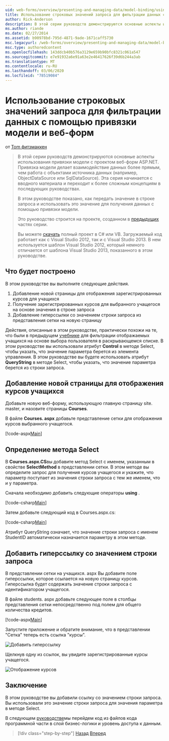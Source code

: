 ```yaml
---
uid: web-forms/overview/presenting-and-managing-data/model-binding/using-query-string-values-to-retrieve-data
title: Использование строковых значений запроса для фильтрации данных с помощью привязки модели и веб-форм | Документация Майкрософт
author: Rick-Anderson
description: В этой серии руководств демонстрируются основные аспекты использования привязки модели с проектом веб-форм ASP.NET. Привязка модели делает взаимодействие данных более прямым-...
ms.author: riande
ms.date: 02/27/2014
ms.assetid: b90978bd-795d-4871-9ade-1671caff5730
msc.legacyurl: /web-forms/overview/presenting-and-managing-data/model-binding/using-query-string-values-to-retrieve-data
msc.type: authoredcontent
ms.openlocfilehash: 143ddcb40b576a3129e659b90bfc8321c061a547
ms.sourcegitcommit: e7e91932a6e91a63e2e46417626f39d6b244a3ab
ms.translationtype: MT
ms.contentlocale: ru-RU
ms.lasthandoff: 03/06/2020
ms.locfileid: "78519084"
---
```

# <a name="using-query-string-values-to-filter-data-with-model-binding-and-web-forms"></a>Использование строковых значений запроса для фильтрации данных с помощью привязки модели и веб-форм

от [Tom фитзмаккен](https://github.com/tfitzmac)

> В этой серии руководств демонстрируются основные аспекты использования привязки модели с проектом веб-форм ASP.NET. Привязка модели делает взаимодействие данных более прямым, чем работа с объектами источника данных (например, ObjectDataSource или SqlDataSource). Эта серия начинается с вводного материала и переходит к более сложным концепциям в последующих руководствах.
> 
> В этом руководстве показано, как передать значение в строке запроса и использовать это значение для получения данных с помощью привязки модели.
> 
> Это руководство строится на проекте, созданном в [предыдущих](retrieving-data.md) частях серии.
> 
> Вы можете [скачать](https://go.microsoft.com/fwlink/?LinkId=286116) полный проект в C# или VB. Загружаемый код работает как с Visual Studio 2012, так и с Visual Studio 2013. В нем используется шаблон Visual Studio 2012, который немного отличается от шаблона Visual Studio 2013, показанного в этом руководстве.

## <a name="what-youll-build"></a>Что будет построено

В этом руководстве вы выполните следующие действия.

1. Добавление новой страницы для отображения зарегистрированных курсов для учащихся
2. Получение зарегистрированных курсов для выбранного учащегося на основе значения в строке запроса
3. Добавление гиперссылки со значением строки запроса из представления сетки на новую страницу

Действия, описанные в этом руководстве, практически похожи на те, что были в предыдущем [учебнике](sorting-paging-and-filtering-data.md) для фильтрации отображаемых учащихся на основе выбора пользователя в раскрывающемся списке. В этом руководстве вы использовали атрибут **Control** в методе Select, чтобы указать, что значение параметра берется из элемента управления. В этом руководстве вы будете использовать атрибут **QueryString** в методе Select, чтобы указать, что значение параметра берется из строки запроса.

## <a name="add-new-page-for-displaying-a-students-courses"></a>Добавление новой страницы для отображения курсов учащихся

Добавьте новую веб-форму, использующую главную страницу site. master, и назовите страницы **Courses**.

В файле **Courses. aspx** добавьте представление сетки для отображения курсов выбранного учащегося.

[!code-aspx[Main](using-query-string-values-to-retrieve-data/samples/sample1.aspx)]

## <a name="define-the-select-method"></a>Определение метода Select

В **Courses.aspx.CS**вы добавите метод Select с именем, указанным в свойстве **SelectMethod** в представлении сетки. В этом методе вы определите запрос для получения курсов учащегося и укажите, что параметр поступает из значения строки запроса с тем же именем, что и у параметра.

Сначала необходимо добавить следующие операторы **using** .

[!code-csharp[Main](using-query-string-values-to-retrieve-data/samples/sample2.cs)]

Затем добавьте следующий код в Courses.aspx.cs:

[!code-csharp[Main](using-query-string-values-to-retrieve-data/samples/sample3.cs)]

Атрибут QueryString означает, что значение строки запроса с именем StudentID автоматически назначается параметру в этом методе.

## <a name="add-hyperlink-with-query-string-value"></a>Добавить гиперссылку со значением строки запроса

В представлении сетки на учащихся. aspx Вы добавите поле гиперссылки, которое ссылается на новую страницу курсов. Гиперссылка будет содержать значение строки запроса с идентификатором учащегося.

В файле students. aspx добавьте следующее поле в столбцы представления сетки непосредственно под полем для общего количества кредитов.

[!code-aspx[Main](using-query-string-values-to-retrieve-data/samples/sample4.aspx?highlight=7-8)]

Запустите приложение и обратите внимание, что в представлении "Сетка" теперь есть ссылка "курсы".

![Добавить гиперссылку](using-query-string-values-to-retrieve-data/_static/image1.png)

Щелкнув одну из ссылок, вы увидите зарегистрированные курсы учащегося.

![Отображение курсов](using-query-string-values-to-retrieve-data/_static/image2.png)

## <a name="conclusion"></a>Заключение

В этом руководстве вы добавили ссылку со значением строки запроса. Вы использовали это значение строки запроса для значения параметра в методе Select.

В следующем [руководстве](adding-business-logic-layer.md)мы перейдем код из файлов кода программной части в слой бизнес-логики и уровень доступа к данным.

> [!div class="step-by-step"]
> [Назад](integrating-jquery-ui.md)
> [Вперед](adding-business-logic-layer.md)
